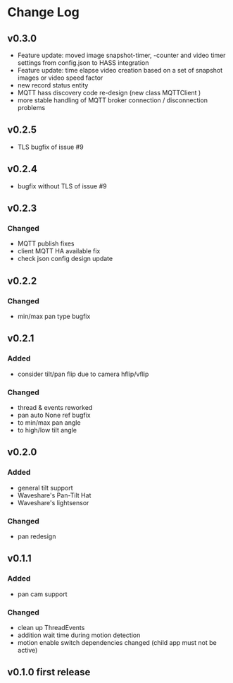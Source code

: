 # Change Log
## v0.3.0
 * Feature update: moved image snapshot-timer, -counter and
   video timer settings from config.json to HASS integration
 * Feature update: time elapse video creation based on
   a set of snapshot images or video speed factor
 * new record status entity
 * MQTT hass discovery code re-design (new class MQTTClient )
 * more stable handling of MQTT broker connection / disconnection problems

## v0.2.5
 * TLS bugfix of issue #9

## v0.2.4
 * bugfix without TLS of issue #9

## v0.2.3

### Changed
 * MQTT publish fixes
 * client MQTT HA available fix
 * check json config design update

## v0.2.2

### Changed
 * min/max pan type bugfix

## v0.2.1

### Added
 * consider tilt/pan flip due to camera hflip/vflip

### Changed
 * thread & events reworked
 * pan auto None ref bugfix
 * to min/max pan angle
 * to high/low tilt angle

## v0.2.0

### Added
 * general tilt support
 * Waveshare's Pan-Tilt Hat
 * Waveshare's lightsensor

### Changed
 * pan redesign

## v0.1.1

### Added
 * pan cam support

### Changed
 * clean up ThreadEvents
 * addition wait time during motion detection
 * motion enable switch dependencies changed (child app must not be active)

## v0.1.0 first release
